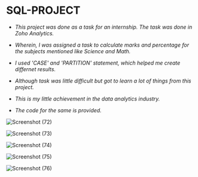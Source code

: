 # SQL-PROJECT


* *This project was done as a task for an internship. The task was done in Zoho Analytics.*
* *Wherein, I was assigned a task to calculate marks and percentage for the subjects mentioned like Science and Math.*
* *I used 'CASE' and 'PARTITION' statement, which helped me create differnet results.*
* *Although task was little difficult but got to learn a lot of things from this project.*
* *This is my little achievement in the data analytics industry.* 


* *The code for the same is provided.*



![Screenshot (72)](https://user-images.githubusercontent.com/98949309/192105209-726e279a-49bb-466c-8996-635af9590433.png)



![Screenshot (73)](https://user-images.githubusercontent.com/98949309/192105219-1971e564-5b70-4d4d-bf0c-5568cd19a422.png)



![Screenshot (74)](https://user-images.githubusercontent.com/98949309/192105232-36290b6e-a95a-45c8-919c-27c50f85de36.png)



![Screenshot (75)](https://user-images.githubusercontent.com/98949309/192105241-df00b2d6-f639-4d82-8498-31797e2823b8.png)




![Screenshot (76)](https://user-images.githubusercontent.com/98949309/192105248-73667fd4-e83b-4761-b69f-7c2b2b57cb34.png)
